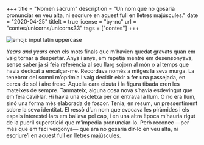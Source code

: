 +++
title = "Nomen sacrum"
description = "Un nom que no gosaria pronunciar en veu alta, ni escriure en aquest full en lletres majúscules."
date = "2020-04-25"
titleIt = true
license = "by-nc"
url = "contes/unicorns/unicorns33"
tags = ["contes"]
+++

<img class="emoji" alt="emoji: input latin uppercase" src="/contes/unicorns/twemoji/1f520.svg">

*Years and years* eren els mots finals que m’havien quedat gravats quan em vaig tornar a despertar.
Anys i anys, em repetia mentre em desensonyava, sense saber ja si feia referència al seu llarg sojorn al món o al temps que havia dedicat a encalçar-me.
Recordava només a mitges la seva murga.
La tenebror del somni m’oprimia i vaig decidir eixir a fer una passejada, en cerca de sol i aire fresc.
Aquella cara eixuta i la figura tibada eren les mateixes de sempre.
Tanmateix, alguna cosa nova s’havia esdevingut que em feia cavil·lar.
Hi havia una escletxa per on entrava la llum.
O no era llum, sinó una forma més elaborada de foscor.
Tenia, en resum, un pressentiment sobre la seva identitat.
El ressò d’un nom que evocava les piràmides i els espais interestel·lars em ballava pel cap, i en una altra època m’hauria rigut de la pueril superstició que m’impedia pronunciar-lo.
Però reconec —per més que em faci vergonya— que ara no gosaria dir-lo en veu alta, ni escriure’l en aquest full en lletres majúscules.
